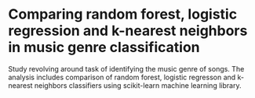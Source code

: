 # Comparing random forest, logistic regression and k-nearest neighbors in music genre classification

Study revolving around task of identifying the music genre of songs. 
The analysis includes comparison of random forest, logistic regresson and k-nearest neighbors classifiers using scikit-learn machine learning library.
